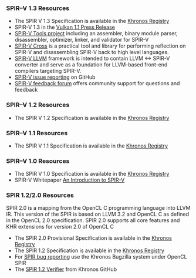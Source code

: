### SPIR–V 1.3 Resources

*   The SPIR V 1.3 Specification is available in the [Khronos Registry](https://www.khronos.org/registry/spir-v)
*   SPIR-V 1.3 in the [Vulkan 1.1 Press Release](https://www.khronos.org/news/press/khronos-group-releases-vulkan-1-1)
*   [SPIR-V Tools project](https://github.com/KhronosGroup/SPIRV-Tools) including an assembler, binary module parser, disassembler, optimizer, linker, and validator for SPIR-V
*   [SPIR-V Cross](https://github.com/KhronosGroup/SPIRV-Cross) is a practical tool and library for performing reflection on SPIR-V and disassembling SPIR-V back to high level languages.
*   [SPIR-V LLVM](https://github.com/KhronosGroup/SPIRV-LLVM) framework is intended to contain LLVM <-> SPIR-V converter and serve as a foundation for LLVM-based front-end compilers targeting SPIR-V.
*   [SPIR-V issue reporting](https://github.com/KhronosGroup/SPIRV-Headers/issues) on GitHub
*   [SPIR-V feedback forum](https://forums.khronos.org/forumdisplay.php/113-SPIR) offers community support for questions and feedback

### SPIR–V 1.2 Resources

*   The SPIR V 1.2 Specification is available in the [Khronos Registry](https://www.khronos.org/registry/spir-v)

### SPIR–V 1.1 Resources

*   The SPIR V 1.1 Specification is available in the [Khronos Registry](https://www.khronos.org/registry/spir-v)

### SPIR–V 1.0 Resources

*   The SPIR V 1.0 Specification is available in the [Khronos Registry](https://www.khronos.org/registry/spir-v)
*   SPIR-V Whitepaper [An Introduction to SPIR-V](https://www.khronos.org/registry/spir-v/papers/WhitePaper.html)

### SPIR 1.2/2.0 Resources

SPIR 2.0 is a mapping from the OpenCL C programming language into LLVM IR. This version of the SPIR is based on LLVM 3.2 and OpenCL C as defined in the OpenCL 2.0 specification. SPIR 2.0 supports all core features and KHR extensions for version 2.0 of OpenCL C

*   The SPIR 2.0 Provisional Specification is available in the [Khronos Registry](https://www.khronos.org/registry/spir)
*   The SPIR 1.2 Specification is available in the [Khronos Registry](https://www.khronos.org/registry/spir)
*   For [SPIR bug reporting](https://www.khronos.org/bugzilla/enter_bug.cgi?product=OpenCL%20SPIR) use the Khronos Bugzilla system under OpenCL SPIR
*   The [SPIR 1.2 Verifier](https://github.com/KhronosGroup/SPIR/tree/spir_12) from Khronos GitHub